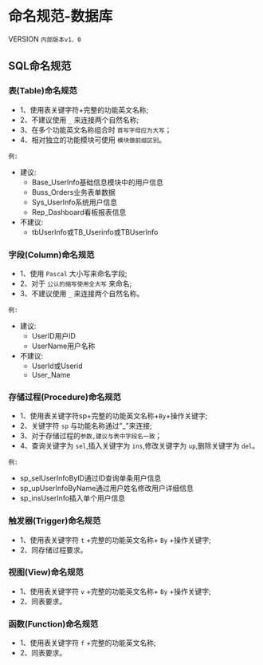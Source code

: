 ﻿# 命名规范-数据库

VERSION `内部版本v1、0`

## SQL命名规范

### 表(Table)命名规范

- 1、使用表关键字符+完整的功能英文名称;
- 2、不建议使用 `_` 来连接两个自然名称;
- 3、在多个功能英文名称组合时 `首写字母应为大写`；
- 4、相对独立的功能模块可使用 `模块做前缀区别`。

`例:`

- 建议:
  - Base_UserInfo基础信息模块中的用户信息
  - Buss_Orders业务表单数据
  - Sys_UserInfo系统用户信息
  - Rep_Dashboard看板报表信息
- 不建议:
  - tbUserInfo或TB_Userinfo或TBUserInfo

### 字段(Column)命名规范

- 1、使用 `Pascal` 大小写来命名字段;
- 2、对于 `公认的缩写使用全大写` 来命名;
- 3、不建议使用 `_` 来连接两个自然名称。

`例:`

- 建议:
  - UserID用户ID
  - UserName用户名称
- 不建议:
  - UserId或Userid
  - User_Name

### 存储过程(Procedure)命名规范

- 1、使用表关键字符sp+完整的功能英文名称+`By`+操作关键字;
- 2、关键字符 `sp` 与功能名称通过"_"来连接;
- 3、对于存储过程的`参数,建议与表中字段名一致`；
- 4、查询关键字为 `sel`,插入关键字为 `ins`,修改关键字为 `up`,删除关键字为 `del`。

`例:`

- sp_selUserInfoByID通过ID查询单条用户信息
- sp_upUserInfoByName通过用户姓名修改用户详细信息
- sp_insUserInfo插入单个用户信息

### 触发器(Trigger)命名规范

- 1、使用表关键字符 `t` +完整的功能英文名称+ `By` +操作关键字;
- 2、同存储过程要求。

### 视图(View)命名规范

- 1、使用表关键字符 `v` +完整的功能英文名称+ `By` +操作关键字;
- 2、同表要求。

### 函数(Function)命名规范

- 1、使用表关键字符 `f` +完整的功能英文名称;
- 2、同表要求。
